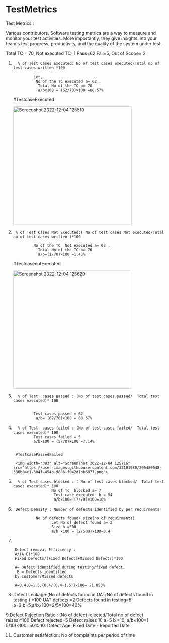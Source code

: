 # TestMetrics
Test Metrics :


Various contributors. Software testing metrics are a way to measure and monitor your test activities. More importantly, they give insights into your team's test progress, productivity, and the quality of the system under test.


Total TC = 70, Not executed TC=1
Pass=62
Fail=5, Out of Scope= 2

1.       % of Test Cases Executed: No of test cases executed/Total no of test cases written *100

                Let,
                 No of the TC executed a= 62 ,
                  Total No of the TC b= 70
                  a/b×100 = (62/70)×100 =88.57%
                  
    #TestcaseExecuted
    
    <img width="376" alt="Screenshot 2022-12-04 125510" src="https://user-images.githubusercontent.com/32101980/205480444-bda6a42d-dfa4-4e3f-9a01-46d4fabfb8ab.png">





2.      % of Test Cases Not Executed:( No of test cases Not executed/Total no of test cases written )*100
               
                No of the TC  Not executed a= 62 ,
                  Total No of the TC b= 70
                  a/b=(1/70)×100 =1.43%
                  
      #TestcasenotExecuted
      
      <img width="375" alt="Screenshot 2022-12-04 125629" src="https://user-images.githubusercontent.com/32101980/205480477-a5f6bbc9-3735-4a53-baa7-18ec24efca0f.png">


3.       % of Test  cases passed : (No of test cases passed/  Total test cases executed)* 100
              
              
                Test cases passed = 62
                 a/b= (62/70)×100 = 88.57%
        


4.       % of Test  cases failed : (No of test cases failed/  Total test cases executed)* 100
                Test cases failed = 5
                a/b×100 = (5/70)×100 =7.14%
                
                
        #TestcasePassedFailed
        
        <img width="383" alt="Screenshot 2022-12-04 125716" src="https://user-images.githubusercontent.com/32101980/205480548-386b04c1-304f-454b-9886-f042d1bb6877.png">

                
5.       % of Test cases blocked : ( No of test cases blocked/  Total test cases executed)* 100
                        No of Tc  blocked a= 7
                         Test case executed  b = 54
                         a/b×100= (7/70)×100=10%

6.      Defect Density : Number of defects identified by per requirments

                 No of defects found/ size(no of requirments)
                        Let No of defect found a= 2 
                        Size b =500
                        a/b ×100 = (2/500)×100=0.4
7.    

        Defect removal Efficiency :
        A/(A+B)*100
        Fixed Defects/(Fixed Defects+Missed Defects)*100

        A= Defect identified during testing/fixed defect,
         B = Defects identified
        by customer/Missed defects

        A=0.4,B=1.5,{0.4/(0.4+1.5)}×100= 21.053%

8. Defect Leakage:(No of defects found in UAT/No of defects found in testing
 ) *100
        UAT defects =2
        Defects found in testing=5
         a=2,b=5,a/b×100=2/5×100=40%


9.Defect Rejection Ratio : (No of defect rejected/Total no of defect raises)*100
        Defect rejected=5
        Defect raises 10
        a=5 b =10, a/b×100=( 5/10)×100=50%
10. Defect Age: Fixed Date - Reported Date

11. Customer setisfection: No of complaints per period of time
